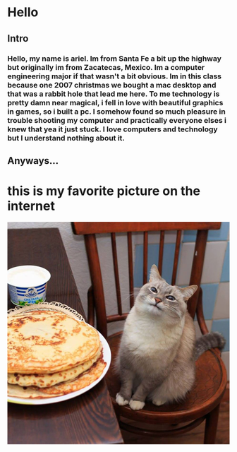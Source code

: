 # Hello
## Intro
### Hello, my name is ariel. Im from Santa Fe a bit up the highway but originally im from Zacatecas, Mexico. Im a computer engineering major if that wasn't a bit obvious. Im in this class because one 2007 christmas we bought a mac desktop and that was a rabbit hole that lead me here. To me technology is pretty damn near magical, i fell in love with beautiful graphics in games, so i built a pc. I somehow found so much pleasure in trouble shooting my computer and practically everyone elses i knew that yea it just stuck. I love computers and technology but I understand nothing about it. 
## Anyways...
# this is my favorite picture on the internet 
![cat picture](pancake_cat_1.jpg)
